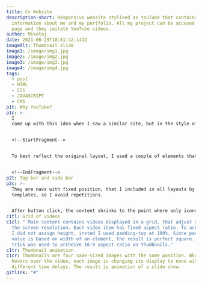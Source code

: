 ```yaml
---
title: Cv Website
description-short: Responsive website stylised as YouTube that contains
  information about me and my portfolio. All my project can be accesed from home
  page and they imitate YouTube videos.
author: Mikołaj
date: 2021-06-29T18:51:42.141Z
imageAlt: Thumbnail slide
image1: /image/img1.jpg
image2: /image/img2.jpg
image3: /image/img3.jpg
image4: /image/img4.jpg
tags:
  - post
  - HTML
  - CSS
  - JAVASCRIPT
  - CMS
p1t: Why YouTube?
p1c: >-
  I
  came up with this idea when I saw a similar site, but in the style of spotify. It immediately caught my attention and I thought it was a great idea to stand out.  Then I thought making it like youtube would be an even better idea, it would allow me to showcase my projects in an interesting way.


  <!--StartFragment-->


  To best reflect the original layout, I used a couple of elements that I want to talk about 


  <!--EndFragment-->
p2t: Top bar and side bar
p2c: >-
  They are navs with fixed position, that I included in all layouts by using CMS
  templates, so I avoid repetitions. 


  After button click, the content shrinks to the point where only icons are visible. This functionality is made possible by js onClick() event.
c1tl: Grid of videos
c1cl: " Main content contains videos displayed in a grid, that adjust size to
  the screen resolution. Each video item has fixed aspect ratio. To achieve this
  I did not assign height, insted I used padding-top at 100%. Since padding-top
  value is based on width of an element, the result is perfect square. Same
  trick was used to archeive 16:9 aspect ratio on thumbnails."
c1tr: Thumbnail animation
c1cr: Thumbnails are four same-sized images with the same position. When user
  hovers over the video, each image is changing its display to none with
  different time delays. The result is animation of a slide show.
gitlink: "#"
---
```

